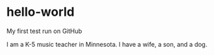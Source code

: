 # hello-world
My first test run on GitHub

I am a K-5 music teacher in Minnesota.  I have a wife, a son, and a dog.
